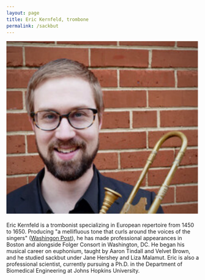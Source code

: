 ```yaml
---
layout: page
title: Eric Kernfeld, trombone
permalink: /sackbut
---
```


![Portrait of Eric holding an alto sackbut by Rainer Egger, after Hieronimus Starck, Nuremberg 1670](/images/sackbut_portrait.png)

Eric Kernfeld is a trombonist specializing in European repertoire from 1450 to 1650. Producing "a mellifluous tone that curls around the voices of the singers" ([Washingon Post](https://www.washingtonpost.com/entertainment/music/2023/12/17/review-folger-consort-christmas-story/)), he has made professional appearances in Boston and alongside Folger Consort in Washington, DC. He began his musical career on euphonium, taught by Aaron Tindall and Velvet Brown, and he studied sackbut under Jane Hershey and Liza Malamut. Eric is also a professional scientist, currently pursuing a Ph.D. in the Department of Biomedical Engineering at Johns Hopkins University.